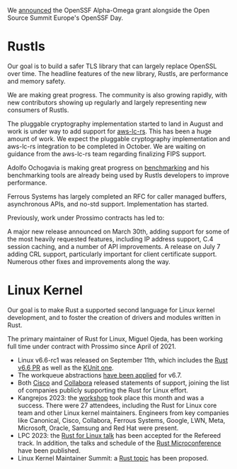 We [announced](https://www.memorysafety.org/blog/rustls-and-rust-for-linux-funding-openssf/) the OpenSSF Alpha-Omega grant alongside the Open Source Summit Europe's OpenSSF Day. 

# Rustls

Our goal is to build a safer TLS library that can largely replace OpenSSL over time. The headline features of the new library, Rustls, are performance and memory safety.

We are making great progress. The community is also growing rapidly, with new contributors showing up regularly and largely representing new consumers of Rustls.

The pluggable cryptography implementation started to land in August and work is under way to add support for [aws-lc-rs](https://github.com/rustls/rustls/tree/jbp-try-aws-lc-rs). This has been a huge amount of work. We expect the pluggable cryptography implementation and aws-lc-rs integration to be completed in October. We are waiting on guidance from the aws-lc-rs team regarding finalizing FIPS support.

Adolfo Ochogavia is making great progress on [benchmarking](https://github.com/rustls/rustls/issues/1487) and his benchmarking tools are already being used by Rustls developers to improve performance.

Ferrous Systems has largely completed an RFC for caller managed buffers, asynchronous APIs, and no-std support. Implementation has started.

Previously, work under Prossimo contracts has led to:

A major new release announced on March 30th, adding support for some of the most heavily requested features, including IP address support, C.4 session caching, and a number of API improvements. 
A release on July 7 adding CRL support, particularly important for client certificate support.
Numerous other fixes and improvements along the way.



# Linux Kernel
Our goal is to make Rust a supported second language for Linux kernel development, and to foster the creation of drivers and modules written in Rust.

The primary maintainer of Rust for Linux, Miguel Ojeda, has been working full time under contract with Prossimo since April of 2021.

 - Linux v6.6-rc1 was released on September 11th, which includes the
[Rust v6.6 PR](https://lore.kernel.org/rust-for-linux/20230824214024.608618-1-ojeda@kernel.org/)
as well as the [KUnit
one](https://lore.kernel.org/all/f786a4f9-93f3-716b-3f7f-a3f7b4c889f4@linuxfoundation.org/).
- The workqueue abstractions [have been
applied](https://lore.kernel.org/rust-for-linux/ZRHkRpZJemtn67rf@slm.duckdns.org/)
for v6.7.
- Both [Cisco](https://rust-for-linux.com/industry-and-academia-support#Cisco)
and [Collabora](https://rust-for-linux.com/industry-and-academia-support#Collabora)
released statements of support, joining the list of companies publicly
supporting the Rust for Linux effort.
- Kangrejos 2023: the [workshop](https://kangrejos.com) took place
this month and was a success. There were 27 attendees, including the Rust
for Linux core team and other Linux kernel maintainers. Engineers from
key companies like Canonical, Cisco, Collabora, Ferrous Systems,
Google, LWN, Meta, Microsoft, Oracle, Samsung and Red Hat were
present.
- LPC 2023: the [Rust for Linux
talk](https://lpc.events/event/17/contributions/1501/) has been
accepted for the Refereed track. In addition, the talks and schedule
of the [Rust Microconference](https://lpc.events/event/17/sessions/170/)
have been published.
- Linux Kernel Maintainer Summit: a [Rust
topic](https://lore.kernel.org/ksummit/CANiq72=99VFE=Ve5MNM9ZuSe9M-JSH1evk6pABNSEnNjK7aXYA@mail.gmail.com/)
has been proposed.
